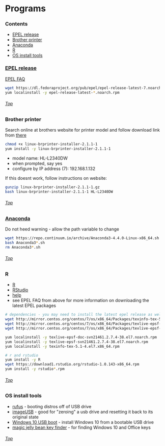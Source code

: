 # Programs

### Contents
- [EPEL release](https://github.com/smatsushima1/home/blob/master/programs.md#epel-release)
- [Brother printer](https://github.com/smatsushima1/home/blob/master/programs.md#brother-printer)
- [Anaconda](https://github.com/smatsushima1/home/blob/master/programs.md#anaconda)
- [R](https://github.com/smatsushima1/home/blob/master/programs.md#r)
- [OS install tools](https://github.com/smatsushima1/home/blob/master/programs.md#os-install-tools)

### [EPEL release](https://www.tecmint.com/how-to-enable-epel-repository-for-rhel-centos-6-5/)
[EPEL FAQ](https://fedoraproject.org/wiki/EPEL/FAQ#How_can_I_install_the_packages_from_the_EPEL_software_repository.3F)

```bash
wget https://dl.fedoraproject.org/pub/epel/epel-release-latest-7.noarch.rpm
yum localinstall -y epel-release-latest-*.noarch.rpm
```
###### [Top](https://github.com/smatsushima1/home/blob/master/programs.md#programs)

### Brother printer
Search online at brothers website for printer model and follow download link from [there](http://support.brother.com/g/b/downloadend.aspx?c=us&lang=en&prod=hll2340dw_us_eu_as&os=127&dlid=dlf006893_000&flang=4&type3=625)

```bash
chmod +x linux-brprinter-installer-2.1.1-1
yum install -y linux-brprinter-installer-2.1.1-1
```
- model name: HL-L2340DW
- when prompted, say yes
- configure by IP address (7): 192.168.1.132

If this doesnt work, follow instructions on website:
```bash
gunzip linux-brprinter-installer-2.1.1-1.gz
bash linux-brprinter-installer-2.1.1-1 HL-L2340DW
```
###### [Top](https://github.com/smatsushima1/home/blob/master/programs.md#programs)

### [Anaconda](https://www.continuum.io/downloads#linux)
Do not heed warning - allow the path variable to change

```bash
wget https://repo.continuum.io/archive/Anaconda3-4.4.0-Linux-x86_64.sh
bash Anaconda3*.sh
rm Anaconda3*.sh
```
###### [Top](https://github.com/smatsushima1/home/blob/master/programs.md#programs)

### R
- [R](https://cran.rstudio.com/)
- [RStudio](https://www.rstudio.com/products/rstudio/download/)
- [help](https://superuser.com/questions/841270/installing-r-on-rhel-7)
- see EPEL FAQ from above for more information on downloading the latest EPEL
  packages

```bash
# dependencies - you may need to install the latest epel release as well
wget http://mirror.centos.org/centos/7/os/x86_64/Packages/texinfo-tex-5.1-4.el7.x86_64.rpm
wget http://mirror.centos.org/centos/7/os/x86_64/Packages/texlive-epsf-doc-svn21461.2.7.4-38.el7.noarch.rpm
wget http://mirror.centos.org/centos/7/os/x86_64/Packages/texlive-epsf-svn21461.2.7.4-38.el7.noarch.rpm

yum localinstall -y texlive-epsf-doc-svn21461.2.7.4-38.el7.noarch.rpm
yum localinstall -y texlive-epsf-svn21461.2.7.4-38.el7.noarch.rpm
yum localinstall -y texinfo-tex-5.1-4.el7.x86_64.rpm

# r and rstudio
yum install -y R
wget https://download1.rstudio.org/rstudio-1.0.143-x86_64.rpm
yum install -y rstudio*.rpm
```
###### [Top](https://github.com/smatsushima1/home/blob/master/programs.md#programs)

### OS install tools
- [rufus](https://rufus.akeo.ie) - booting distros off of USB drive
- [imageUSB](http://www.osforensics.com/tools/write-usb-images.html) - good for "zeroing" a usb drive and resetting it back to its original state
- [Windows 10 USB boot](https://www.microsoft.com/en-us/software-download/windows10) - install Windows 10 from a bootable USB drive
- [magic jelly bean key finder](https://www.magicaljellybean.com/) - for finding
  Windows 10 and Office keys

###### [Top](https://github.com/smatsushima1/home/blob/master/programs.md#programs)
